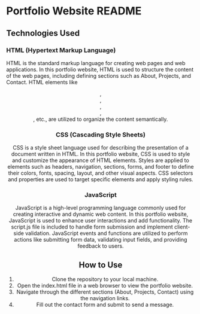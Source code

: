 # Portfolio Website README

## Technologies Used

### HTML (Hypertext Markup Language)
HTML is the standard markup language for creating web pages and web applications. In this portfolio website, HTML is used to structure the content of the web pages, including defining sections such as About, Projects, and Contact. HTML elements like <header>, <nav>, <section>, <footer>, <form>, etc., are utilized to organize the content semantically.

### CSS (Cascading Style Sheets)
CSS is a style sheet language used for describing the presentation of a document written in HTML. In this portfolio website, CSS is used to style and customize the appearance of HTML elements. Styles are applied to elements such as headers, navigation, sections, forms, and footer to define their colors, fonts, spacing, layout, and other visual aspects. CSS selectors and properties are used to target specific elements and apply styling rules.

### JavaScript
JavaScript is a high-level programming language commonly used for creating interactive and dynamic web content. In this portfolio website, JavaScript is used to enhance user interactions and add functionality. The script.js file is included to handle form submission and implement client-side validation. JavaScript events and functions are utilized to perform actions like submitting form data, validating input fields, and providing feedback to users.

## How to Use
1. Clone the repository to your local machine.
2. Open the index.html file in a web browser to view the portfolio website.
3. Navigate through the different sections (About, Projects, Contact) using the navigation links.
4. Fill out the contact form and submit to send a message.



